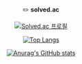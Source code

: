 <div align="center">
  
  ✏️ <b>solved.ac</b>
  
[![Solved.ac
프로필](http://mazassumnida.wtf/api/v2/generate_badge?boj=harry0558)](https://solved.ac/harry0558)

[![Top Langs](https://github-readme-stats.vercel.app/api/top-langs/?username=SehyunPark)](https://github.com/SehyunPark/github-readme-stats)

[![Anurag's GitHub stats](https://github-readme-stats.vercel.app/api?username=SehyunPark)](https://github.com/SehyunPark/github-readme-stats)

</div>
